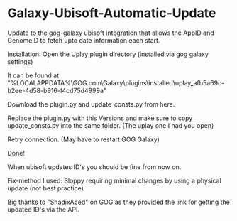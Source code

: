 # Galaxy-Ubisoft-Automatic-Update
Update to the gog-galaxy ubisoft integration that allows the AppID and GenomeID to fetch upto date information each start.


Installation:
 Open the Uplay plugin directory (installed via gog galaxy settings)
 
 It can be found at "%LOCALAPPDATA%\GOG.com\Galaxy\plugins\installed\uplay_afb5a69c-b2ee-4d58-b916-f4cd75d4999a\"

 Download the plugin.py and update_consts.py from here.

 Replace the plugin.py with this Versions and make sure to copy update_consts.py into the same folder. (The uplay one I had you open)

 Retry connection. (May have to restart GOG Galaxy)


Done!

 When ubisoft updates ID's you should be fine from now on.
 
 Fix-method I used: Sloppy requiring minimal changes by using a physical update (not best practice)

 Big thanks to "ShadixAced" on GOG as they provided the link for getting the updated ID's via the API.
